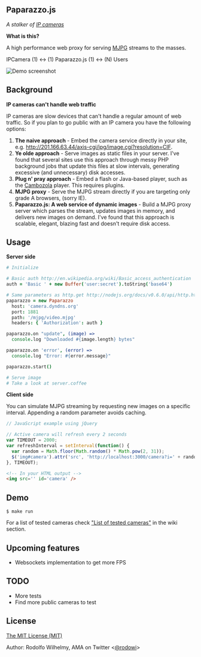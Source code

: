 Paparazzo.js
-

_A stalker of [IP cameras](http://en.wikipedia.org/wiki/IP_camera)_

**What is this?**

A high performance web proxy for serving [MJPG](http://en.wikipedia.org/wiki/Motion_JPEG) streams to the masses.

IPCamera (1) <-> (1) Paparazzo.js (1) <-> (N) Users

![Demo screenshot](https://github.com/wilhelmbot/Paparazzo.js/raw/master/mjpg_demo.gif "Streaming a VIVOTEK camera")

Background
-

**IP cameras can't handle web traffic**

IP cameras are slow devices that can't handle a regular amount of web traffic. So if you plan to go public with an IP camera you have the following options:

1. **The naive approach** - Embed the camera service directly in your site, e.g. http://201.166.63.44/axis-cgi/jpg/image.cgi?resolution=CIF.
2. **Ye olde approach** - Serve images as static files in your server. I've found that several sites use this approach through messy PHP background jobs that update this files at slow intervals, generating excessive (and unnecessary) disk accesses.
3. **Plug n' pray approach** - Embed a flash or Java-based player, such as the  [Cambozola](http://www.charliemouse.com/code/cambozola/) player. This requires plugins.
4. **MJPG proxy** - Serve the MJPG stream directly if you are targeting only grade A browsers, (sorry IE).
5. **Paparazzo.js: A web service of dynamic images** - Build a MJPG proxy server which parses the stream, updates images in memory, and delivers new images on demand. I've found that this approach is scalable, elegant, blazing fast and doesn't require disk access.

Usage
-

**Server side**

```coffeescript
# Initialize

# Basic auth http://en.wikipedia.org/wiki/Basic_access_authentication
auth = 'Basic ' + new Buffer('user:secret').toString('base64')

# Same parameters as http.get http://nodejs.org/docs/v0.6.0/api/http.html#http.get
paparazzo = new Paparazzo 
  host: 'camera.dyndns.org'
  port: 1881
  path: '/mjpg/video.mjpg'
  headers: { 'Authorization': auth }

paparazzo.on "update", (image) => 
  console.log "Downloaded #{image.length} bytes"

paparazzo.on 'error', (error) => 
  console.log "Error: #{error.message}"

paparazzo.start()

# Serve image
# Take a look at server.coffee
```

**Client side**

You can simulate MJPG streaming by requesting new images on a specific interval. Appending a random parameter avoids caching.

```javascript
// JavaScript example using jQuery

// Active camera will refresh every 2 seconds
var TIMEOUT = 2000;
var refreshInterval = setInterval(function() {
  var random = Math.floor(Math.random() * Math.pow(2, 31));
  $('img#camera').attr('src', 'http://localhost:3000/camera?i=' + random);
}, TIMEOUT);	
```

```html
<!-- In your HTML output -->
<img src='' id='camera' />
```

Demo
-
	$ make run

For a list of tested cameras check ["List of tested
cameras"](https://github.com/rodowi/Paparazzo.js/wiki/List-of-tested-cameras) in the wiki
section.

Upcoming features
-  
* Websockets implementation to get more FPS

TODO
-  
* More tests
* Find more public cameras to test

License  
-  

<a rel="license" href="http://opensource.org/licenses/MIT">The MIT License (MIT)</a>

Author: Rodolfo Wilhelmy, AMA on Twitter <[@rodowi](https://twitter.com/rodowi)>
